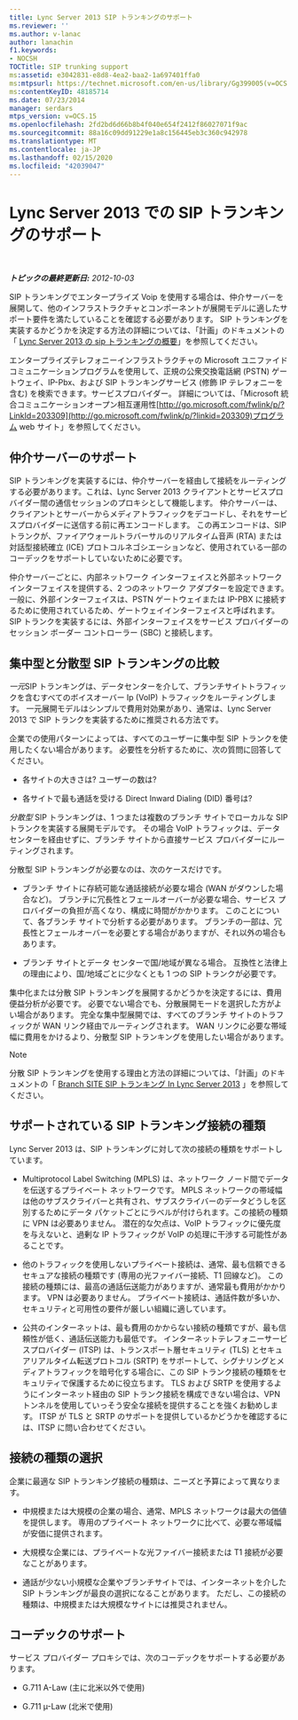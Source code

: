 ```yaml
---
title: Lync Server 2013 SIP トランキングのサポート
ms.reviewer: ''
ms.author: v-lanac
author: lanachin
f1.keywords:
- NOCSH
TOCTitle: SIP trunking support
ms:assetid: e3042831-e8d8-4ea2-baa2-1a697401ffa0
ms:mtpsurl: https://technet.microsoft.com/en-us/library/Gg399005(v=OCS.15)
ms:contentKeyID: 48185714
ms.date: 07/23/2014
manager: serdars
mtps_version: v=OCS.15
ms.openlocfilehash: 2fd2bd6d66b8b4f040e654f2412f86027071f9ac
ms.sourcegitcommit: 88a16c09dd91229e1a8c156445eb3c360c942978
ms.translationtype: MT
ms.contentlocale: ja-JP
ms.lasthandoff: 02/15/2020
ms.locfileid: "42039047"
---
```

<div data-xmlns="http://www.w3.org/1999/xhtml">

<div class="topic" data-xmlns="http://www.w3.org/1999/xhtml" data-msxsl="urn:schemas-microsoft-com:xslt" data-cs="http://msdn.microsoft.com/">

<div data-asp="http://msdn2.microsoft.com/asp">

# <a name="sip-trunking-support-in-lync-server-2013"></a>Lync Server 2013 での SIP トランキングのサポート

</div>

<div id="mainSection">

<div id="mainBody">

<span> </span>

_**トピックの最終更新日:** 2012-10-03_

SIP トランキングでエンタープライズ Voip を使用する場合は、仲介サーバーを展開して、他のインフラストラクチャとコンポーネントが展開モデルに適したサポート要件を満たしていることを確認する必要があります。 SIP トランキングを実装するかどうかを決定する方法の詳細については、「計画」のドキュメントの「 [Lync Server 2013 の sip トランキングの概要](lync-server-2013-overview-of-sip-trunking.md)」を参照してください。

エンタープライズテレフォニーインフラストラクチャの Microsoft ユニファイドコミュニケーションプログラムを使用して、正規の公衆交換電話網 (PSTN) ゲートウェイ、IP-Pbx、および SIP トランキングサービス (修飾 IP テレフォニーを含む) を検索できます。サービスプロバイダー。 詳細については、「Microsoft 統合コミュニケーションオープン相互運用性[http://go.microsoft.com/fwlink/p/?LinkId=203309](http://go.microsoft.com/fwlink/p/?linkid=203309)プログラム web サイト」を参照してください。

<div>

## <a name="mediation-server-support"></a>仲介サーバーのサポート

SIP トランキングを実装するには、仲介サーバーを経由して接続をルーティングする必要があります。これは、Lync Server 2013 クライアントとサービスプロバイダー間の通信セッションのプロキシとして機能します。 仲介サーバーは、クライアントとサーバーからメディアトラフィックをデコードし、それをサービスプロバイダーに送信する前に再エンコードします。 この再エンコードは、SIP トランクが、ファイアウォールトラバーサルのリアルタイム音声 (RTA) または対話型接続確立 (ICE) プロトコルネゴシエーションなど、使用されている一部のコーデックをサポートしていないために必要です。

仲介サーバーごとに、内部ネットワーク インターフェイスと外部ネットワーク インターフェイスを提供する、2 つのネットワーク アダプターを設定できます。 一般に、外部インターフェイスは、PSTN ゲートウェイまたは IP-PBX に接続するために使用されているため、ゲートウェイインターフェイスと呼ばれます。 SIP トランクを実装するには、外部インターフェイスをサービス プロバイダーのセッション ボーダー コントローラー (SBC) と接続します。

</div>

<div>

## <a name="centralized-vs-distributed-sip-trunking"></a>集中型と分散型 SIP トランキングの比較

*一元*SIP トランキングは、データセンターを介して、ブランチサイトトラフィックを含むすべてのボイスオーバー Ip (VoIP) トラフィックをルーティングします。 一元展開モデルはシンプルで費用対効果があり、通常は、Lync Server 2013 で SIP トランクを実装するために推奨される方法です。

企業での使用パターンによっては、すべてのユーザーに集中型 SIP トランクを使用したくない場合があります。 必要性を分析するために、次の質問に回答してください。

  - 各サイトの大きさは? ユーザーの数は?

  - 各サイトで最も通話を受ける Direct Inward Dialing (DID) 番号は?

*分散型* SIP トランキングは、1 つまたは複数のブランチ サイトでローカルな SIP トランクを実装する展開モデルです。 その場合 VoIP トラフィックは、データ センターを経由せずに、ブランチ サイトから直接サービス プロバイダーにルーティングされます。

分散型 SIP トランキングが必要なのは、次のケースだけです。

  - ブランチ サイトに存続可能な通話接続が必要な場合 (WAN がダウンした場合など)。 ブランチに冗長性とフェールオーバーが必要な場合、サービス プロバイダーの負担が高くなり、構成に時間がかかります。 このことについて、各ブランチ サイトで分析する必要があります。 ブランチの一部は、冗長性とフェールオーバーを必要とする場合がありますが、それ以外の場合もあります。

  - ブランチ サイトとデータ センターで国/地域が異なる場合。 互換性と法律上の理由により、国/地域ごとに少なくとも 1 つの SIP トランクが必要です。

集中化または分散 SIP トランキングを展開するかどうかを決定するには、費用便益分析が必要です。 必要でない場合でも、分散展開モードを選択した方がよい場合があります。 完全な集中型展開では、すべてのブランチ サイトのトラフィックが WAN リンク経由でルーティングされます。 WAN リンクに必要な帯域幅に費用をかけるより、分散型 SIP トランキングを使用したい場合があります。

<div>


> [!NOTE]  
> 分散 SIP トランキングを使用する理由と方法の詳細については、「計画」のドキュメントの「 <A href="lync-server-2013-branch-site-sip-trunking.md">Branch SITE SIP トランキング In Lync Server 2013</A> 」を参照してください。



</div>

</div>

<div>

## <a name="supported-sip-trunking-connection-types"></a>サポートされている SIP トランキング接続の種類

Lync Server 2013 は、SIP トランキングに対して次の接続の種類をサポートしています。

  - Multiprotocol Label Switching (MPLS) は、ネットワーク ノード間でデータを伝送するプライベート ネットワークです。 MPLS ネットワークの帯域幅は他のサブスクライバーと共有され、サブスクライバーのデータどうしを区別するためにデータ パケットごとにラベルが付けられます。この接続の種類に VPN は必要ありません。 潜在的な欠点は、VoIP トラフィックに優先度を与えないと、過剰な IP トラフィックが VoIP の処理に干渉する可能性があることです。

  - 他のトラフィックを使用しないプライベート接続は、通常、最も信頼できるセキュアな接続の種類です (専用の光ファイバー接続、T1 回線など)。 この接続の種類には、最高の通話伝送能力がありますが、通常最も費用がかかります。 VPN は必要ありません。 プライベート接続は、通話件数が多いか、セキュリティと可用性の要件が厳しい組織に適しています。

  - 公共のインターネットは、最も費用のかからない接続の種類ですが、最も信頼性が低く、通話伝送能力も最低です。 インターネットテレフォニーサービスプロバイダー (ITSP) は、トランスポート層セキュリティ (TLS) とセキュアリアルタイム転送プロトコル (SRTP) をサポートして、シグナリングとメディアトラフィックを暗号化する場合に、この SIP トランク接続の種類をセキュリティで保護するために役立ちます。 TLS および SRTP を使用するようにインターネット経由の SIP トランク接続を構成できない場合は、VPN トンネルを使用していっそう安全な接続を提供することを強くお勧めします。 ITSP が TLS と SRTP のサポートを提供しているかどうかを確認するには、ITSP に問い合わせてください。

<div>

## <a name="selecting-a-connection-type"></a>接続の種類の選択

企業に最適な SIP トランキング接続の種類は、ニーズと予算によって異なります。

  - 中規模または大規模の企業の場合、通常、MPLS ネットワークは最大の価値を提供します。 専用のプライベート ネットワークに比べて、必要な帯域幅が安価に提供されます。

  - 大規模な企業には、プライベートな光ファイバー接続または T1 接続が必要なことがあります。

  - 通話が少ない小規模な企業やブランチサイトでは、インターネットを介した SIP トランキングが最良の選択になることがあります。 ただし、この接続の種類は、中規模または大規模なサイトには推奨されません。

</div>

</div>

<div>

## <a name="codec-support"></a>コーデックのサポート

サービス プロバイダー プロキシでは、次のコーデックをサポートする必要があります。

  - G.711 A-Law (主に北米以外で使用)

  - G.711 µ-Law (北米で使用)

</div>

</div>

<span> </span>

</div>

</div>

</div>

